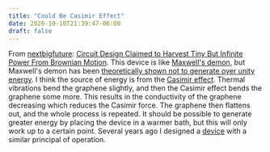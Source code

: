 ```yaml
---
title: "Could Be Casimir Effect"
date: 2020-10-10T21:39:47-06:00
draft: false
---
```


From [nextbigfuture](http://www.nextbigfuture.com/): [Circuit Design Claimed to Harvest Tiny But Infinite Power From Brownian Motion](https://www.nextbigfuture.com/2020/10/tiny-energy-harvested-from-brownian-motion-could-replace-low-power-batteries.html). This device is like [Maxwell's demon](https://en.wikipedia.org/wiki/Maxwell%27s_demon), but Maxwell's demon has been [theoretically shown not to generate over unity energy](https://en.wikipedia.org/wiki/Maxwell%27s_demon#Criticism_and_development). I think the source of energy is from the [Casimir effect](https://en.wikipedia.org/wiki/Casimir_effect). Thermal vibrations bend the graphene slightly, and then the Casimir effect bends the graphene some more. This results in the conductivity of the graphene decreasing which reduces the Casimir force. The graphene then flattens out, and the whole process is repeated. It should be possible to generate greater energy by placing the device in a warmer bath, but this will only work up to a certain point. Several years ago I designed a [device](https://github.com/pointlander/liber) with a similar principal of operation.
